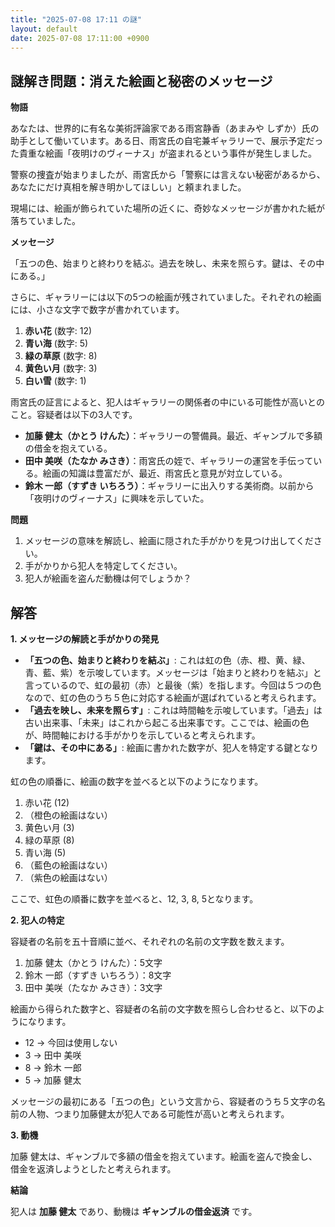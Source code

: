 ```yaml
---
title: "2025-07-08 17:11 の謎"
layout: default
date: 2025-07-08 17:11:00 +0900
---
```

## 謎解き問題：消えた絵画と秘密のメッセージ

**物語**

あなたは、世界的に有名な美術評論家である雨宮静香（あまみや しずか）氏の助手として働いています。ある日、雨宮氏の自宅兼ギャラリーで、展示予定だった貴重な絵画「夜明けのヴィーナス」が盗まれるという事件が発生しました。

警察の捜査が始まりましたが、雨宮氏から「警察には言えない秘密があるから、あなたにだけ真相を解き明かしてほしい」と頼まれました。

現場には、絵画が飾られていた場所の近くに、奇妙なメッセージが書かれた紙が落ちていました。

**メッセージ**

「五つの色、始まりと終わりを結ぶ。過去を映し、未来を照らす。鍵は、その中にある。」

さらに、ギャラリーには以下の5つの絵画が残されていました。それぞれの絵画には、小さな文字で数字が書かれています。

1.  **赤い花** (数字: 12)
2.  **青い海** (数字: 5)
3.  **緑の草原** (数字: 8)
4.  **黄色い月** (数字: 3)
5.  **白い雪** (数字: 1)

雨宮氏の証言によると、犯人はギャラリーの関係者の中にいる可能性が高いとのこと。容疑者は以下の3人です。

*   **加藤 健太（かとう けんた）**：ギャラリーの警備員。最近、ギャンブルで多額の借金を抱えている。
*   **田中 美咲（たなか みさき）**：雨宮氏の姪で、ギャラリーの運営を手伝っている。絵画の知識は豊富だが、最近、雨宮氏と意見が対立している。
*   **鈴木 一郎（すずき いちろう）**：ギャラリーに出入りする美術商。以前から「夜明けのヴィーナス」に興味を示していた。

**問題**

1.  メッセージの意味を解読し、絵画に隠された手がかりを見つけ出してください。
2.  手がかりから犯人を特定してください。
3.  犯人が絵画を盗んだ動機は何でしょうか？

## 解答

**1. メッセージの解読と手がかりの発見**

*   **「五つの色、始まりと終わりを結ぶ」**: これは虹の色（赤、橙、黄、緑、青、藍、紫）を示唆しています。メッセージは「始まりと終わりを結ぶ」と言っているので、虹の最初（赤）と最後（紫）を指します。今回は５つの色なので、虹の色のうち５色に対応する絵画が選ばれていると考えられます。
*   **「過去を映し、未来を照らす」**: これは時間軸を示唆しています。「過去」は古い出来事、「未来」はこれから起こる出来事です。ここでは、絵画の色が、時間軸における手がかりを示していると考えられます。
*   **「鍵は、その中にある」**: 絵画に書かれた数字が、犯人を特定する鍵となります。

虹の色の順番に、絵画の数字を並べると以下のようになります。

1.  赤い花 (12)
2.  （橙色の絵画はない）
3.  黄色い月 (3)
4.  緑の草原 (8)
5.  青い海 (5)
6.  （藍色の絵画はない）
7.  （紫色の絵画はない）

ここで、虹色の順番に数字を並べると、12, 3, 8, 5となります。

**2. 犯人の特定**

容疑者の名前を五十音順に並べ、それぞれの名前の文字数を数えます。

1.  加藤 健太（かとう けんた）：5文字
2.  鈴木 一郎（すずき いちろう）：8文字
3.  田中 美咲（たなか みさき）：3文字

絵画から得られた数字と、容疑者の名前の文字数を照らし合わせると、以下のようになります。

*   12 → 今回は使用しない
*   3 → 田中 美咲
*   8 → 鈴木 一郎
*   5 → 加藤 健太

メッセージの最初にある「五つの色」という文言から、容疑者のうち５文字の名前の人物、つまり加藤健太が犯人である可能性が高いと考えられます。

**3. 動機**

加藤 健太は、ギャンブルで多額の借金を抱えています。絵画を盗んで換金し、借金を返済しようとしたと考えられます。

**結論**

犯人は **加藤 健太** であり、動機は **ギャンブルの借金返済** です。

